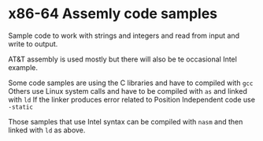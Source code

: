 
# x86-64 Assemly code samples

Sample code to work with strings and integers and read from input and write to output.

AT&T assembly is used mostly but there will also be te occasional Intel example.

Some code samples are using the C libraries and have to compiled with `gcc` 
Others use Linux system calls and have to be compiled with `as` and linked with `ld`
If the linker produces error related to Position Independent code use `-static`

Those samples that use Intel syntax can be compiled with `nasm` and then linked with `ld` as above.
